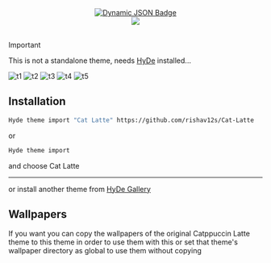<div align = center>
    <a href="https://discord.gg/AYbJ9MJez7">
        <img alt="Dynamic JSON Badge" src="https://img.shields.io/badge/dynamic/json?url=https%3A%2F%2Fdiscordapp.com%2Fapi%2Finvites%2FmT5YqjaJFh%3Fwith_counts%3Dtrue&query=%24.approximate_member_count&suffix=%20members&style=for-the-badge&logo=discord&logoSize=auto&label=The%20HyDe%20Project&labelColor=ebbcba&color=c79bf0">    
    </a>
</div>
<div align = center><img src="https://raw.githubusercontent.com/prasanthrangan/hyprdots/main/Source/assets/denv_banner.png"><br><br></div>

> [!IMPORTANT]
> This is not a standalone theme, needs [HyDe](https://github.com/prasanthrangan/hyprdots) installed...

![t1](./screenshots/ss_1.png)
![t2](./screenshots/ss_2.png)
![t3](./screenshots/ss_3.png)
![t4](./screenshots/ss_4.png)
![t5](./screenshots/ss_5.png)

## Installation
```sh
Hyde theme import "Cat Latte" https://github.com/rishav12s/Cat-Latte
```
or 
```sh
Hyde theme import
```
and choose Cat Latte

---

or install another theme from [HyDe Gallery](https://github.com/kRHYME7/denv-gallery)

## Wallpapers

If you want you can copy the wallpapers of the original Catppuccin Latte theme to this theme in order to use them with this or set that theme's wallpaper directory as global to use them without copying
